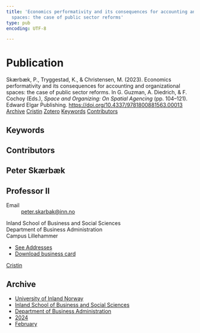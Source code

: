 ```yaml
---
title: 'Economics performativity and its consequences for accounting and organizational
  spaces: the case of public sector reforms'
type: pub
encoding: UTF-8

---
```

<h1>Publication</h1>
<article id="csl-bib-container-NZ6YGXXJ" class="csl-bib-container">
  <div class="csl-bib-body"> <div class="csl-entry">Skærbæk, P., Tryggestad, K., &#38; Christensen, M. (2023). Economics performativity and its consequences for accounting and organizational spaces: the case of public sector reforms. In G. Guzman, A. Diedrich, &#38; F. Cochoy (Eds.), <i>Space and Organizing: On Spatial Agencing</i> (pp. 104–121). Edward Elgar Publishing. <a href="https://doi.org/10.4337/9781800881563.00013">https://doi.org/10.4337/9781800881563.00013</a></div> </div>
  <div class="csl-bib-buttons">
    <a href="#taxonomy-article-NZ6YGXXJ" alt="archive" class="csl-bib-button">Archive</a>
    <a href="https://app.cristin.no/results/show.jsf?id=2250408" alt="Cristin" class="csl-bib-button">Cristin</a>
    <a href="http://zotero.org/groups/5881554/items/NZ6YGXXJ" alt="Zotero" class="csl-bib-button">Zotero</a>
    <a href="#keywords-article-NZ6YGXXJ" alt="keywords" class="csl-bib-button">Keywords</a>
    <a href="#contributors-article-NZ6YGXXJ" alt="contributors" class="csl-bib-button">Contributors</a>
  </div>
  <div id="csl-bib-meta-container-NZ6YGXXJ"></div>
</article>
<div id="csl-bib-meta-NZ6YGXXJ" class="csl-bib-meta">
  <article id="keywords-article-NZ6YGXXJ" class="keywords-article">
    <h1>Keywords</h1>
    
  </article>
  <article id="contributors-article-NZ6YGXXJ" class="contributors-article">
    <h1>Contributors</h1>
    <div class="personas"> <div class="vrtx-hinn-person-card"> <div class="photo"> <i class="lar la-user-circle missing-person"></i> </div> <div class="info"> <hgroup><h1>Peter Skærbæk</h1> <h2>Professor II</h2> </hgroup><dl> <dt>Email</dt> <dd> <a href="mailto:peter.skarbak@inn.no">peter.skarbak@inn.no</a> </dd> </dl> <p> Inland School of Business and Social Sciences<br> Department of Business Administration<br> Campus Lillehammer </p> <ul class="vrtx-hinn-links"> <li><a href="https://www.inn.no/english/find-an-employee/peter-skarbak.html#vrtx-hinn-addresses">See Addresses</a></li> <li><a href="https://www.inn.no/english/find-an-employee/peter-skarbak.html?vrtx=vcf">Download business card</a></li> </ul> </div> </div> <a href="https://app.cristin.no/persons/show.jsf?id=497765" alt="Cristin URL" class="personas-cristin">Cristin</a> </div>
  </article>
  <article id="taxonomy-article-NZ6YGXXJ" class="taxonomy-article">
    <h1>Archive</h1>
    <ul>
      <li><a href="{{< params subfolder >}}en/archive/?key=3DCRN523">University of Inland Norway</a></li>
      <li><a href="{{< params subfolder >}}en/archive/?key=DU8Q9LN9">Inland School of Business and Social Sciences</a></li>
      <li><a href="{{< params subfolder >}}en/archive/?key=3IQA89I8">Department of Business Administration</a></li>
      <li><a href="{{< params subfolder >}}en/archive/?key=ZM8AGK3A">2024</a></li>
      <li><a href="{{< params subfolder >}}en/archive/?key=YICE3WR9">February</a></li>
    </ul>
  </article>
</div>
